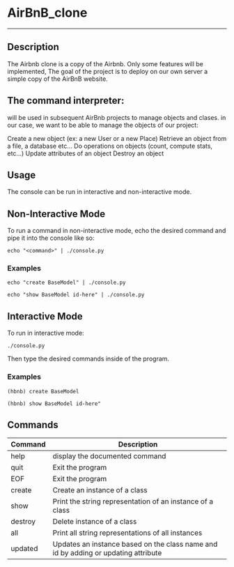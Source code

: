 # AirBnB_clone

---
## Description
The Airbnb clone is a copy of the Airbnb. Only some features will be implemented, The goal of the project is to deploy on our own server a simple copy of the AirBnB website.

## The command interpreter:
will be used in subsequent AirBnb projects to manage objects and clases. in our case, we want to be able to manage the objects of our project:

Create a new object (ex: a new User or a new Place)
Retrieve an object from a file, a database etc…
Do operations on objects (count, compute stats, etc…)
Update attributes of an object
Destroy an object

## Usage
The console can be run in interactive and non-interactive mode.

## Non-Interactive Mode

To run a command in non-interactive mode, echo the desired command and pipe it into the console like so:
```
echo "<command>" | ./console.py
```
### Examples
```
echo "create BaseModel" | ./console.py
```

```
echo "show BaseModel id-here" | ./console.py
```

## Interactive Mode

To run in interactive mode:

```
./console.py
```
Then type the desired commands inside of the program.

### Examples

```
(hbnb) create BaseModel
```

```
(hbnb) show BaseModel id-here"
```

## Commands

Command | Description
--- | ---
help | display the documented command
quit | Exit the program
EOF | Exit the program
create <class> | Create an instance of a class
show <class> <id> | Print the string representation of an instance of a class
destroy <class> <id> | Delete instance of a class
all | Print all string representations of all instances
updated | Updates an instance based on the class name and id by adding or updating attribute
